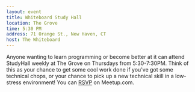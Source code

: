 ```yaml
---
layout: event
title: Whiteboard Study Hall
location: The Grove
time: 5:30 PM
address: 71 Orange St., New Haven, CT
host: The Whiteboard
---
```

Anyone wanting to learn programming or become better at
it can attend StudyHall weekly at The Grove on Thursdays
from 5:30-7:30PM.  Think of this as your chance to get
some cool work done if you've got some technical chops,
or your chance to pick up a new technical skill in a
low-stress environment!  You can
[RSVP](http://www.meetup.com/a100-dev-community/events/116381462/)
on Meetup.com.